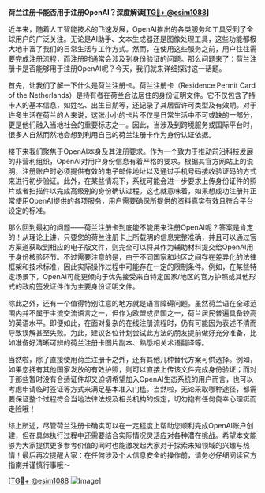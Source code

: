 **荷兰注册卡能否用于注册OpenAI？深度解读[[TG💪+ @esim1088](https://t.me/s/esim1088)]**

近年来，随着人工智能技术的飞速发展，OpenAI推出的各类服务和工具受到了全球用户的广泛关注。无论是AI助手、文本生成器还是图像处理工具，这些功能都极大地丰富了我们的日常生活与工作方式。然而，在使用这些服务之前，用户往往需要完成注册流程，而注册时通常会涉及到身份验证的问题。那么问题来了：荷兰注册卡是否能够用于注册OpenAI呢？今天，我们就来详细探讨这一话题。

首先，让我们了解一下什么是荷兰注册卡。荷兰注册卡（Residence Permit Card of the Netherlands）是持有者在荷兰合法居住的身份证明文件。它不仅包含了持卡人的基本信息，如姓名、出生日期等，还记录了其居留许可类型及有效期。对于许多生活在荷兰的人来说，这张小小的卡片不仅是日常生活中不可或缺的一部分，更是他们融入当地社会的重要标志之一。因此，当涉及到跨境服务或国际平台时，很多人自然而然地会想到利用自己的荷兰注册卡作为身份认证依据。

接下来我们聚焦于OpenAI本身及其注册要求。作为一个致力于推动前沿科技发展的非营利组织，OpenAI对用户身份信息有着严格的要求。根据其官方网站上的说明，注册账户时必须提供有效的电子邮件地址以及通过手机号码接收验证码的方式来进行初步验证。此外，在某些情况下，系统可能会进一步要求上传身份证件的照片或者扫描件以完成高级别的身份确认过程。这也就意味着，如果想成功注册并正常使用OpenAI提供的各项服务，用户需要确保所提供的资料真实有效且符合平台设定的标准。

那么回到最初的问题——荷兰注册卡到底能不能用来注册OpenAI呢？答案是肯定的！从理论上讲，只要您的荷兰注册卡上所载明的信息完整准确，并且可以通过官方渠道获取到相应的电子版文件，则完全可以将其作为辅助材料提交给OpenAI用于身份核验环节。不过需要注意的是，由于不同国家和地区之间存在差异化的法律框架和技术标准，因此实际操作过程中可能存在一定的限制条件。例如，在某些特定场景下，OpenAI可能更倾向于优先接受来自特定国家/地区的官方护照或其他形式的政府签发证件作为主要身份证明文件。

除此之外，还有一个值得特别注意的地方就是语言障碍问题。虽然荷兰语在全球范围内并不属于主流交流语言之一，但作为欧盟成员国之一，荷兰居民普遍具备较高的英语水平。即便如此，在面对复杂的在线注册流程时，仍有可能因为表述不清而导致误解甚至失败。为此，建议各位计划尝试此方法的朋友提前做好充分准备，比如准备好清晰可辨的荷兰注册卡图片副本、熟悉相关术语翻译等。

当然啦，除了直接使用荷兰注册卡之外，还有其他几种替代方案可供选择。例如，如果您拥有其他国家发放的有效护照，则可以直接上传该文件完成身份验证；而对于那些暂时没有合适证件却又迫切希望加入OpenAI生态系统的用户而言，也可以考虑申请临时签证等方式来满足基本准入门槛。当然啦，无论采取哪种途径，都需要保证整个过程符合当地法律法规及相关机构的规定，切勿抱有任何侥幸心理铤而走险哦！

综上所述，尽管荷兰注册卡确实可以在一定程度上帮助您顺利完成OpenAI账户创建，但在具体执行过程中还需要结合实际情况灵活应对各种潜在挑战。希望本文能够为大家提供更多参考价值的同时也能激发起大家对于探索未知领域的兴趣与热情！最后再次提醒大家：在任何涉及个人信息安全的操作前，请务必仔细阅读官方指南并谨慎行事哦～

[[TG💪+ @esim1088](https://t.me/s/esim1088) ![Image](https://i.postimg.cc/4NQfJmqS/Snipaste-2025-05-13-00-14-12.png)]